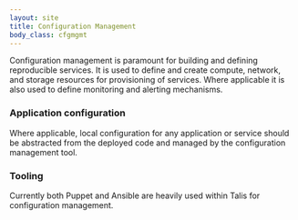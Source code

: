 ```yaml
---
layout: site
title: Configuration Management
body_class: cfgmgmt
---
```


Configuration management is paramount for building and defining reproducible services.  It is used 
to define and create compute, network, and storage resources for provisioning of services.  Where applicable it 
is also used to define monitoring and alerting mechanisms.

### Application configuration

Where applicable, local configuration for any application or service should be abstracted from the deployed code and managed 
by the configuration management tool.

### Tooling

Currently both Puppet and Ansible are heavily used within Talis for configuration management.
